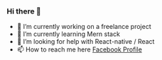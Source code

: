 ### Hi there 👋

<!--
**A-Hf/A-Hf** is a ✨ _special_ ✨ repository because its `README.md` (this file) appears on your GitHub profile.

Here are some ideas to get you started:
-->
- 🔭 I’m currently working on a freelance project
- 🌱 I’m currently learning Mern stack
- 🤔 I’m looking for help with React-native / React
- 📫 How to reach me here [Facebook Profile](https://www.facebook.com/akram.hafaiedh.9)

